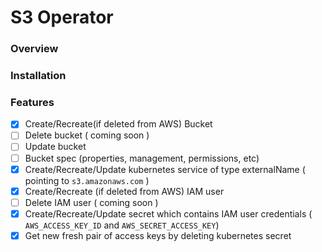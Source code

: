 # S3 Operator

### Overview
### Installation


### Features
- [x] Create/Recreate(if deleted from AWS) Bucket
- [ ] Delete bucket ( coming soon ) 
- [ ] Update bucket
- [ ] Bucket spec (properties, management, permissions, etc)
- [x] Create/Recreate/Update kubernetes service of type externalName ( pointing to `s3.amazonaws.com` )
- [x] Create/Recreate (if deleted from AWS) IAM user
- [ ] Delete IAM user ( coming soon ) 
- [x] Create/Recreate/Update secret which contains IAM user credentials ( `AWS_ACCESS_KEY_ID` and `AWS_SECRET_ACCESS_KEY`)
- [x] Get new fresh pair of access keys by deleting kubernetes secret
